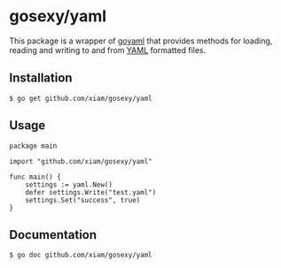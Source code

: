 # gosexy/yaml

This package is a wrapper of [goyaml](http://launchpad.net/goyaml) that provides methods for loading, reading and writing to and from [YAML](http://www.yaml.org/) formatted files.

## Installation

	$ go get github.com/xiam/gosexy/yaml

## Usage

	package main

	import "github.com/xiam/gosexy/yaml"

	func main() {
		settings := yaml.New()
		defer settings.Write("test.yaml")
		settings.Set("success", true)
	}

## Documentation

	$ go doc github.com/xiam/gosexy/yaml

